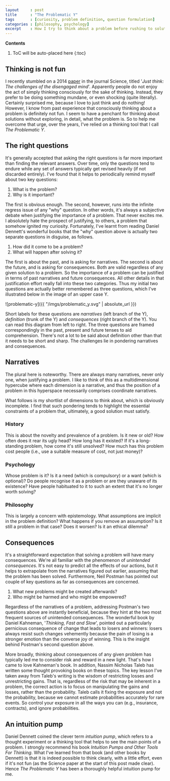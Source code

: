 ```yaml
---
layout     : post
title      : "The Problematic Y"
tags       : [curiosity, problem definition, question formulation]
categories : [philosophy, psychology]
excerpt    : How I try to think about a problem before rushing to solutions.
---
```


**Contents**
1. ToC will be auto-placed here
{:toc}

## Thinking is not fun

I recently stumbled on a 2014 [paper][doilink] in the journal Science, titled
'_Just think: The challenges of the disengaged mind_'. Apparently people do not
enjoy the act of simply thinking consciously for the sake of thinking. Instead,
they prefer to be doing something mundane, or even shocking (quite
literally). Certainly surprised me, because I love to just think and do
nothing! However, I know from past experience that consciously thinking about a
problem is definitely not fun. I seem to have a penchant for thinking about
solutions without exploring, in detail, what the problem is. So to help me
overcome that urge, over the years, I've relied on a thinking tool that I call
_The Problematic Y_.

[doilink]: http://science.sciencemag.org/content/345/6192/75


## The right questions

It's generally accepted that asking the right questions is far more important
than finding the relevant answers. Over time, only the questions tend to endure
while any set of answers typically get revised heavily (if not discarded
entirely). I've found that it helps to periodically remind myself about two
key questions:

1. What is the problem?
2. Why is it important?

The first is obvious enough. The second, however, runs into the infinite
regress issue of any "why" question. In other words, it's always a subjective
debate when justifying the importance of a problem. That never excites me. I
absolutely hate the prospect of justifying, to others, a problem that somehow
ignited my curiosity. Fortunately, I've learnt from reading Daniel Dennett's
wonderful books that the "why" question above is actually two separate
questions in disguise, as follows.

1. How did it come to be a problem?
2. What will happen after solving it?

The first is about the past, and is asking for narratives. The second is about
the future, and is asking for consequences. Both are valid regardless of any
given solution to a problem. So the importance of a problem can be justified in
terms of past narratives and future consequences. All other details in that
justification effort really fall into these two categories. Thus my initial two
questions are actually better remembered as three questions, which I've
illustrated below in the image of an upper case Y.

![problematic-y]({{ "/imgs/problematic_y.svg" | absolute_url }})

Short labels for these questions are _narratives_ (left branch of the Y),
_definition_ (trunk of the Y) and _consequences_ (right branch of the Y). You
can read this diagram from left to right. The three questions are framed
correspondingly in the past, present and future tenses to aid comprehension.
There's not a lot to be said about definition other than that it needs to be
short and sharp. The challenges lie in pondering narratives and consequences.


## Narratives

The plural here is noteworthy. There are always many narratives, never only
one, when justifying a problem. I like to think of this as a multidimensional
hypercube where each dimension is a narrative, and thus the position of a
problem in this hyperspace necessarily comprises coordinate narratives.

What follows is my shortlist of dimensions to think about, which is obviously
incomplete. I find that such pondering tends to highlight the essential
constraints of a problem that, ultimately, a good solution must satisfy.

### History

This is about the novelty and prevalence of a problem. Is it new or old? How
often does it rear its ugly head? How long has it existed? If it's a
long-standing problem, how come it's still unsolved? How much has this problem
cost people (i.e., use a suitable measure of cost, not just money)?

### Psychology

Whose problem is it? Is it a need (which is compulsory) or a want (which is
optional)? Do people recognise it as a problem or are they unaware of its
existence? Have people habituated to it to such an extent that it's no longer
worth solving?

### Philosophy

This is largely a concern with epistemology. What assumptions are implicit in
the problem definition? What happens if you remove an assumption? Is it still a
problem in that case? Does it worsen? Is it an ethical dilemma?


## Consequences

It's a straightforward expectation that solving a problem will have many
consequences. We're all familiar with the phenomenon of _unintended
consequences_. It's not easy to predict all the effects of our actions, but it
helps to extrapolate from the narratives figured out earlier, assuming that the
problem has been solved. Furthermore, Neil Postman has pointed out couple of
key questions as far as consequences are concerned.

1. What new problems might be created afterwards?
2. Who might be harmed and who might be empowered?

Regardless of the narratives of a problem, addressing Postman's two questions
above are instantly beneficial, because they hint at the two most frequent
sources of unintended consequences. The wonderful book by Daniel Kahneman,
'_Thinking, Fast and Slow_', pointed out a particularly pernicious consequence
of change that leads to losers and winners: losers always resist such changes
vehemently because the pain of losing is a stronger emotion than the converse
joy of winning. This is the insight behind Postman's second question above.

More broadly, thinking about consequences of any given problem has typically
led me to consider risk and reward in a new light. That's how I came to love
Kahneman's book. In addition, Nassim Nicholas Taleb has written some thought
provoking books on these topics. The key lesson I've taken away from Taleb's
writing is the wisdom of restricting losses and unrestricting gains. That is,
regardless of the risk that may be inherent in a problem, the correct action is
to focus on manipulating the gains and losses, rather than the
probability. Taleb calls it fixing the exposure and not the probability,
because we cannot estimate probabilities accurately for rare events. So control
your exposure in all the ways you can (e.g., insurance, contracts), and ignore
probabilities.


## An intuition pump

Daniel Dennett coined the clever term _intuition pump_, which refers to a
thought experiment or a thinking tool that helps to see the main points of a
problem. I strongly recommend his book _Intuition Pumps and Other Tools For
Thinking_. What I've learned from that book (and other books by Dennett) is
that it is indeed possible to think clearly, with a little effort, even if it's
not fun (as the Science paper at the start of this post made clear). Hence _The
Problematic Y_ has been a thoroughly helpful intuition pump for me.
